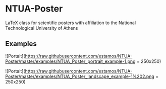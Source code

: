 # NTUA-Poster
 LaTeX class for scientific posters with affiliation to the National Technological University of Athens

## Examples

![Portait](https://raw.githubusercontent.com/estamos/NTUA-Poster/master/examples/NTUA_Poster_portrait_example-1.png = 250x250)

![Portait](https://raw.githubusercontent.com/estamos/NTUA-Poster/master/examples/NTUA_Poster_landscape_example-1%202.png = 250x250)
